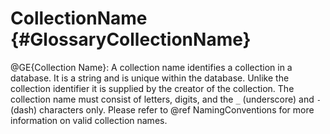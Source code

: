 CollectionName {#GlossaryCollectionName}
========================================

@GE{Collection Name}: A collection name identifies a collection in a
database. It is a string and is unique within the database. Unlike
the collection identifier it is supplied by the creator of the
collection. The collection name must consist of letters, digits, and
the `_` (underscore) and `-` (dash) characters only.
Please refer to @ref NamingConventions for more information on valid 
collection names.
